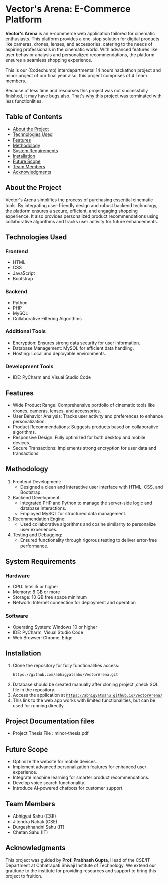 <h1>Vector's Arena: E-Commerce Platform</h1>
    <p><strong>Vector's Arena</strong> is an e-commerce web application tailored for cinematic enthusiasts. This platform provides a one-stop solution for digital products like cameras, drones, lenses, and accessories, catering to the needs of aspiring professionals in the cinematic world. With advanced features like user behavior analysis and personalized recommendations, the platform ensures a seamless shopping experience.</p>
<p>This is our (Codechump) interdepartmental 14 hours hackathon project and minor project of our final year also, this project comprises of 4 Team members.</p>
<p>Because of less time and resourses this project was not successfully finished, it may have bugs also. That's why this project was terminated with less functionlities.</p>
  <h2>Table of Contents</h2>
    <ul>
        <li><a href="#about-the-project">About the Project</a></li>
        <li><a href="#technologies-used">Technologies Used</a></li>
        <li><a href="#features">Features</a></li>
        <li><a href="#methodology">Methodology</a></li>
        <li><a href="#system-requirements">System Requirements</a></li>
        <li><a href="#installation">Installation</a></li>
        <li><a href="#future-scope">Future Scope</a></li>
        <li><a href="#team-members">Team Members</a></li>
        <li><a href="#acknowledgments">Acknowledgments</a></li>
    </ul>

  <h2 id="about-the-project">About the Project</h2>
    <p>Vector's Arena simplifies the process of purchasing essential cinematic tools. By integrating user-friendly design and robust backend technology, the platform ensures a secure, efficient, and engaging shopping experience. It also provides personalized product recommendations using collaborative algorithms and tracks user activity for future enhancements.</p>

  <h2 id="technologies-used">Technologies Used</h2>
    <h3>Frontend</h3>
    <ul>
        <li>HTML</li>
        <li>CSS</li>
        <li>JavaScript</li>
        <li>Bootstrap</li>
    </ul>
    <h3>Backend</h3>
    <ul>
        <li>Python</li>
        <li>PHP</li>
        <li>MySQL</li>
        <li>Collaborative Filtering Algorithms</li>
    </ul>
    <h3>Additional Tools</h3>
    <ul>
        <li>Encryption: Ensures strong data security for user information.</li>
        <li>Database Management: MySQL for efficient data handling.</li>
        <li>Hosting: Local and deployable environments.</li>
    </ul>
    <h3>Development Tools</h3>
    <ul>
        <li>IDE: PyCharm and Visual Studio Code</li>
    </ul>

  <h2 id="features">Features</h2>
    <ul>
        <li>Wide Product Range: Comprehensive portfolio of cinematic tools like drones, cameras, lenses, and accessories.</li>
        <li>User Behavior Analysis: Tracks user activity and preferences to enhance personalization.</li>
        <li>Product Recommendations: Suggests products based on collaborative algorithms.</li>
        <li>Responsive Design: Fully optimized for both desktop and mobile devices.</li>
        <li>Secure Transactions: Implements strong encryption for user data and transactions.</li>
    </ul>

  <h2 id="methodology">Methodology</h2>
    <ol>
        <li>Frontend Development:
            <ul>
                <li>Designed a clean and interactive user interface with HTML, CSS, and Bootstrap.</li>
            </ul>
        </li>
        <li>Backend Development:
            <ul>
                <li>Integrated PHP and Python to manage the server-side logic and database interactions.</li>
                <li>Employed MySQL for structured data management.</li>
            </ul>
        </li>
        <li>Recommendation Engine:
            <ul>
                <li>Used collaborative algorithms and cosine similarity to personalize user experiences.</li>
            </ul>
        </li>
        <li>Testing and Debugging:
            <ul>
                <li>Ensured functionality through rigorous testing to deliver error-free performance.</li>
            </ul>
        </li>
    </ol>

  <h2 id="system-requirements">System Requirements</h2>
    <h3>Hardware</h3>
    <ul>
        <li>CPU: Intel i5 or higher</li>
        <li>Memory: 8 GB or more</li>
        <li>Storage: 10 GB free space minimum</li>
        <li>Network: Internet connection for deployment and operation</li>
    </ul>
    <h3>Software</h3>
    <ul>
        <li>Operating System: Windows 10 or higher</li>
        <li>IDE: PyCharm, Visual Studio Code</li>
        <li>Web Browser: Chrome, Edge</li>
    </ul>

  <h2 id="installation">Installation</h2>
    <ol>
        <li>Clone the repository for fully functionalities access:
            <pre><code>https://github.com/abhigyatsahu/VectorArena.git</code></pre>
        </li>
      <li>Database should be created manually after cloning project ,check SQL file in the repository.</li>
        <li>Access the application at <code><a href="https://abhigyatsahu.github.io/VectorArena/">https://abhigyatsahu.github.io/VectorArena/<a></code></li>
        <li>This link to the web app works with limited functionalities, but can be used for running directly.</li>
    </ol>

  <h2>Project Documentation files</h2>
  <ul>
    <li>Project Thesis File : minor-thesis.pdf</li>
  </ul>

  <h2 id="future-scope">Future Scope</h2>
    <ul>
        <li>Optimize the website for mobile devices.</li>
        <li>Implement advanced personalization features for enhanced user experience.</li>
        <li>Integrate machine learning for smarter product recommendations.</li>
        <li>Develop voice search functionality.</li>
        <li>Introduce AI-powered chatbots for customer support.</li>
    </ul>

  <h2 id="team-members">Team Members</h2>
    <ul>
        <li>Abhigyat Sahu (CSE)</li>
        <li>Jitendra Nahak (CSE)</li>
        <li>Durgeshnandni Sahu (IT)</li>
        <li>Chetan Sahu (IT)</li>
    </ul>

  <h2 id="acknowledgments">Acknowledgments</h2>
    <p>This project was guided by <strong>Prof. Prabhash Gupta</strong>, Head of the CSE/IT Department at Chhatrapati Shivaji Institute of Technology. We extend our gratitude to the institute for providing resources and support to bring this project to fruition.</p>
